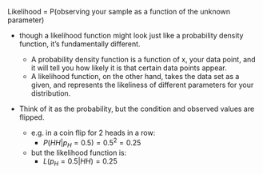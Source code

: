 Likelihood =  P(observing your sample as a function of the unknown parameter)
- though a likelihood function might look just like a probability density function, it’s fundamentally different.
	- A probability density function is a function of x, your data point, and it will tell you how likely it is that certain data points appear.
	- A likelihood function, on the other hand, takes the data set as a given, and represents the likeliness of different parameters for your distribution.



- Think of it as the probability, but the condition and observed values are flipped.
	- e.g. in a coin flip for 2 heads in a row:
		- $P(HH | p_H = 0.5) = 0.5^2 = 0.25$
	- but the likelihood function is:
		- $L(p_H = 0.5 | HH) = 0.25$
